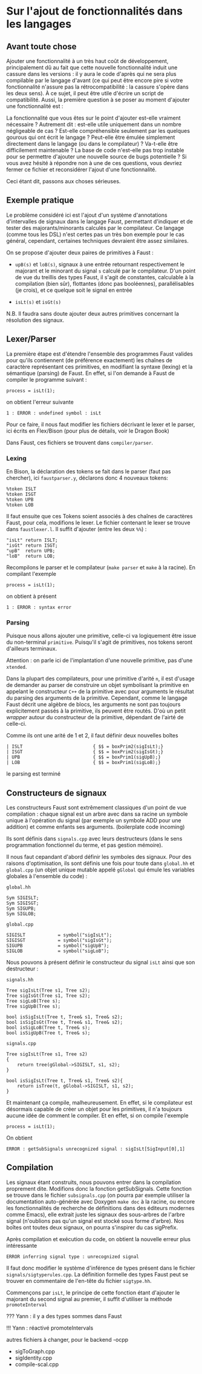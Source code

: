 # Sur l'ajout de fonctionnalités dans les langages

## Avant toute chose

Ajouter une fonctionnalité à un très haut coût de développement, principalement
dû au fait que cette nouvelle fonctionnalité induit une cassure dans les
versions : il y aura le code d'après qui ne sera plus compilable par le langage
d'avant (ce qui peut être encore pire si votre fonctionnalité n'assure pas la
rétrocompatibilité : la cassure s'opère dans les deux sens). À ce sujet, il
peut être utile d'écrire un script de compatibilité. Aussi, la première
question à se poser au moment d'ajouter une fonctionnalité est :

La fonctionnalité que vous êtes sur le point d'ajouter est-elle vraiment
nécessaire ? Autrement dit : est-elle utile uniquement dans un nombre
négligeable de cas ? Est-elle compréhensible seulement par les quelques gourous
qui ont écrit le langage ? Peut-elle être émulée simplement directement dans le
langage (ou dans le compilateur) ? Va-t-elle être difficilement maintenable ?
La base de code n'est-elle pas trop instable pour se permettre d'ajouter une
nouvelle source de bugs potentielle ? Si vous avez hésité à répondre non à une
de ces questions, vous devriez fermer ce fichier et reconsidérer l'ajout d'une
fonctionnalité.

Ceci étant dit, passons aux choses sérieuses.

## Exemple pratique

Le problème considéré ici est l'ajout d'un système d'annotations d'intervalles
de signaux dans le langage Faust, permettant d'indiquer et de tester des
majorants/minorants calculés par le compilateur. Ce langage (comme tous les
DSL) n'est certes pas un très bon exemple pour le cas général, cependant,
certaines techniques devraient être assez similaires.

On se propose d'ajouter deux paires de primitives à Faust :

 * `upB(s)` et `loB(s)`, signaux à une entrée retournant respectivement le
 majorant et le minorant du signal `s` calculé par le compilateur. D'un point
 de vue du treillis des types Faust, il s'agit de constantes, calculable à la
 compilation (bien sûr), flottantes (donc pas booléennes), parallélisables (je
 crois), et ce quelque soit le signal en entrée

 * `isLt(s)` et `isGt(s)`

N.B. Il faudra sans doute ajouter deux autres primitives concernant la
résolution des signaux.

## Lexer/Parser

La première étape est d'étendre l'ensemble des programmes Faust valides pour
qu'ils contiennent (de préférence exactement) les chaînes de caractère
représentant ces primitives, en modifiant la syntaxe (lexing) et la sémantique
(parsing) de Faust. En effet, si l'on demande à Faust de compiler le programme
suivant :

    process = isLt(1);

on obtient l'erreur suivante

    1 : ERROR : undefined symbol : isLt

Pour ce faire, il nous faut modifier les fichiers décrivant le lexer et le
parser, ici écrits en Flex/Bison (pour plus de détails, voir le Dragon Book)

Dans Faust, ces fichiers se trouvent dans `compiler/parser`.

### Lexing

En Bison, la déclaration des tokens se fait dans le parser (faut pas
chercher), ici `faustparser.y`, déclarons donc 4 nouveaux tokens:

    %token ISLT
    %token ISGT
    %token UPB
    %token LOB

Il faut ensuite que ces Tokens soient associés à des chaînes de caractères
Faust, pour cela, modifions le lexer. Le fichier contenant le lexer se trouve
dans `faustlexer.l`. Il suffit d'ajouter (entre les deux `%%`) :
  
    "isLt" return ISLT;
    "isGt" return ISGT;
    "upB"  return UPB;
    "loB"  return LOB;
    
Recompilons le parser et le compilateur (`make parser` et `make` à la racine).
En compilant l'exemple

    process = isLt(1);

on obtient à présent

    1 : ERROR : syntax error

### Parsing

Puisque nous allons ajouter une primitive, celle-ci va logiquement être issue du
non-terminal `primitive`. Puisqu'il s'agit de primitives, nos tokens seront
d'ailleurs terminaux.

Attention : on parle ici de l'implantation d'une nouvelle primitive, pas d'une `xtended`.

Dans la plupart des compilateurs, pour une primitive d'arité `n`, il est d'usage
de demander au parser de construire un objet symbolisant la primitive en
appelant le constructeur `C++` de la primitive avec pour arguments le résultat
du parsing des arguments de la primitive. Cependant, comme le langage Faust
décrit une algèbre de blocs, les arguments ne sont pas toujours explicitement
passés à la primitive, ils peuvent être routés. D'où un petit _wrapper_ autour
du constructeur de la primitive, dépendant de l'airté de celle-ci.

Comme ils ont une arité de 1 et 2, il faut définir deux nouvelles boîtes

	| ISLT							{ $$ = boxPrim2(sigIsLt);}
	| ISGT							{ $$ = boxPrim2(sigIsGt);}
	| UPB							{ $$ = boxPrim1(sigUpB);}
	| LOB							{ $$ = boxPrim1(sigLoB);}

le parsing est terminé

## Constructeurs de signaux

Les constructeurs Faust sont extrêmement classiques d'un point de vue
compilation : chaque signal est un arbre avec dans sa racine un symbole
unique à l'opération du signal (par exemple un symbole ADD pour une addition) et
comme enfants ses arguments. (boilerplate code incoming)

Ils sont définis dans `signals.cpp` avec leurs destructeurs (dans le sens
programmation fonctionnel du terme, et pas gestion mémoire).

Il nous faut cepandant d'abord définir les symboles des signaux. Pour des
raisons d'optimisation, ils sont définis une fois pour toute dans `global.hh` et
`global.cpp` (un objet unique mutable appelé `gGlobal` qui émule les variables
globales à l'ensemble du code) :

`global.hh`

    Sym SIGISLT;
    Sym SIGISGT;
    Sym SIGUPB;
    Sym SIGLOB;

`global.cpp`

    SIGISLT            = symbol("sigIsLt");
    SIGISGT            = symbol("sigIsGt");
    SIGUPB             = symbol("sigUpB");
    SIGLOB             = symbol("sigLoB");

Nous pouvons à présent définir le constructeur du signal `isLt` ainsi que son destructeur :

`signals.hh`

	Tree sigIsLt(Tree s1, Tree s2);
	Tree sigIsGt(Tree s1, Tree s2);
	Tree sigLoB(Tree s);
	Tree sigUpB(Tree s);

	bool isSigIsLt(Tree t, Tree& s1, Tree& s2);
	bool isSigIsGt(Tree t, Tree& s1, Tree& s2);
	bool isSigLoB(Tree t, Tree& s);
	bool isSigUpB(Tree t, Tree& s);


`signals.cpp`

	Tree sigIsLt(Tree s1, Tree s2)
	{
		return tree(gGlobal->SIGISLT, s1, s2);
	}

	bool isSigIsLt(Tree t, Tree& s1, Tree& s2){
		return isTree(t, gGlobal->SIGISLT, s1, s2);
	}


Et maintenant ça compile, malheureusement. En effet, si le compilateur est
désormais capable de créer un objet pour les primitives, il n'a toujours aucune
idée de comment le compiler. Et en effet, si on compile l'exemple

	process = isLt(1);

On obtient

    ERROR : getSubSignals unrecognized signal : sigIsLt[SigInput[0],1]


## Compilation

Les signaux étant construits, nous pouvons entrer dans la compilation proprement
dite.  Modifions donc la fonction getSubSignals. Cette fonction se trouve dans
le fichier `subsignals.cpp` (on pourra par exemple utiliser la documentation
auto-générée avec Doxygen `make doc` à la racine, ou encore les fonctionnalités
de recherche de définitions dans des éditeurs modernes comme Emacs), elle
extrait juste les signaux des sous-arbres de l'arbre signal (n'oublions pas
qu'un signal est stocké sous forme d'arbre). Nos boîtes ont toutes deux signaux,
on pourra s'inspirer du cas sigPrefix.

Après compilation et exécution du code, on obtient la nouvelle erreur plus
intéressante

	ERROR inferring signal type : unrecognized signal
	
Il faut donc modifier le système d'inférence de types présent dans le fichier
`signals/sigtyperules.cpp`. La définition formelle des types Faust peut se
trouver en commentaire de l'en-tête du fichier `sigtype.hh`.

Commençons par `isLt`, le principe de cette fonction étant d'ajouter le majorant
du second signal au premier, il suffit d'utiliser la méthode `promoteInterval`

??? Yann : il y a des types sommes dans Faust

!!! Yann : réactivé promoteIntervals

autres fichiers à changer, pour le backend -ocpp

+ sigToGraph.cpp
+ sigIdentity.cpp
+ compile-scal.cpp 
